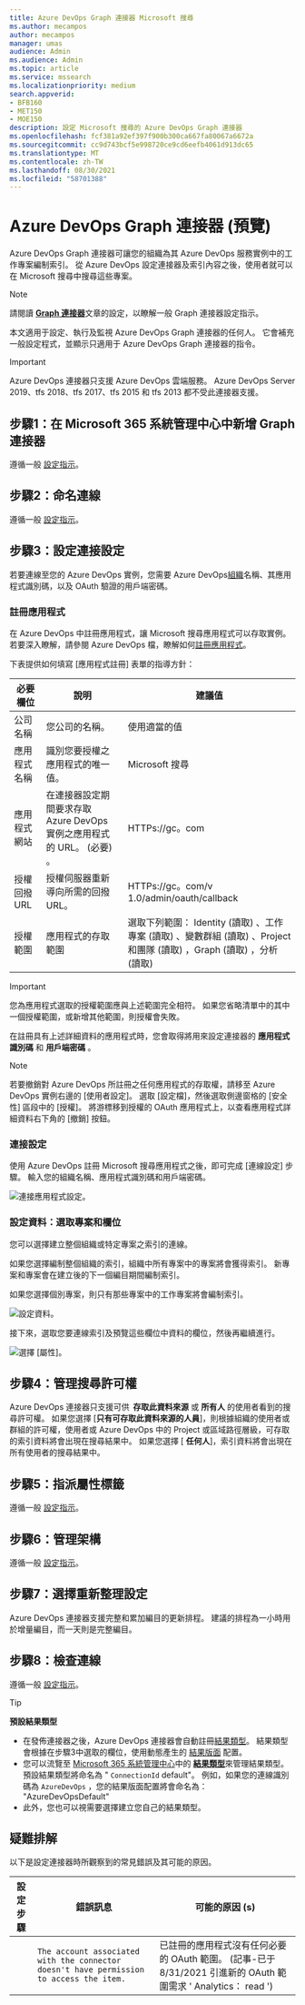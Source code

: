 ```yaml
---
title: Azure DevOps Graph 連接器 Microsoft 搜尋
ms.author: mecampos
author: mecampos
manager: umas
audience: Admin
ms.audience: Admin
ms.topic: article
ms.service: mssearch
ms.localizationpriority: medium
search.appverid:
- BFB160
- MET150
- MOE150
description: 設定 Microsoft 搜尋的 Azure DevOps Graph 連接器
ms.openlocfilehash: fcf381a92ef397f900b300ca667fa80067a6672a
ms.sourcegitcommit: cc9d743bcf5e998720ce9cd6eefb4061d913dc65
ms.translationtype: MT
ms.contentlocale: zh-TW
ms.lasthandoff: 08/30/2021
ms.locfileid: "58701388"
---
```

<!---Previous ms.author: shgrover --->

# <a name="azure-devops-graph-connector-preview"></a>Azure DevOps Graph 連接器 (預覽) 

Azure DevOps Graph 連接器可讓您的組織為其 Azure DevOps 服務實例中的工作專案編制索引。 從 Azure DevOps 設定連接器及索引內容之後，使用者就可以在 Microsoft 搜尋中搜尋這些專案。

> [!NOTE]
> 請閱讀 [**Graph 連接器**](configure-connector.md)文章的設定，以瞭解一般 Graph 連接器設定指示。

本文適用于設定、執行及監視 Azure DevOps Graph 連接器的任何人。 它會補充一般設定程式，並顯示只適用于 Azure DevOps Graph 連接器的指令。

>[!IMPORTANT]
>Azure DevOps 連接器只支援 Azure DevOps 雲端服務。 Azure DevOps Server 2019、tfs 2018、tfs 2017、tfs 2015 和 tfs 2013 都不受此連接器支援。

<!---## Before you get started-->

<!---Insert "Before you get started" recommendations for this data source-->

## <a name="step-1-add-a-graph-connector-in-the-microsoft-365-admin-center"></a>步驟1：在 Microsoft 365 系統管理中心中新增 Graph 連接器

遵循一般 [設定指示](./configure-connector.md)。
<!---If the above phrase does not apply, delete it and insert specific details for your data source that are different from general setup 
instructions.-->

## <a name="step-2-name-the-connection"></a>步驟2：命名連線

遵循一般 [設定指示](./configure-connector.md)。
<!---If the above phrase does not apply, delete it and insert specific details for your data source that are different from general setup 
instructions.-->

## <a name="step-3-configure-the-connection-settings"></a>步驟3：設定連接設定

若要連線至您的 Azure DevOps 實例，您需要 Azure DevOps[組織](/azure/devops/organizations/accounts/create-organization)名稱、其應用程式識別碼，以及 OAuth 驗證的用戶端密碼。

### <a name="register-an-app"></a>註冊應用程式

在 Azure DevOps 中註冊應用程式，讓 Microsoft 搜尋應用程式可以存取實例。 若要深入瞭解，請參閱 Azure DevOps 檔，瞭解如何[註冊應用程式](/azure/devops/integrate/get-started/authentication/oauth?preserve-view=true&view=azure-devops#register-your-app)。

下表提供如何填寫 [應用程式註冊] 表單的指導方針：

必要欄位 | 說明 | 建議值
--- | --- | ---
| 公司名稱         | 您公司的名稱。 | 使用適當的值   |
| 應用程式名稱     | 識別您要授權之應用程式的唯一值。    | Microsoft 搜尋     |
| 應用程式網站  | 在連接器設定期間要求存取 Azure DevOps 實例之應用程式的 URL。  (必要) 。  | HTTPs://<span>gc。</span>com
| 授權回撥 URL        | 授權伺服器重新導向所需的回撥 URL。 | HTTPs://<span>gc。</span>com/v 1.0/admin/oauth/callback|
| 授權範圍 | 應用程式的存取範圍 | 選取下列範圍： Identity (讀取) 、工作專案 (讀取) 、變數群組 (讀取) 、Project 和團隊 (讀取) ，Graph (讀取) ，分析 (讀取) |

>[!IMPORTANT]
>您為應用程式選取的授權範圍應與上述範圍完全相符。 如果您省略清單中的其中一個授權範圍，或新增其他範圍，則授權會失敗。

在註冊具有上述詳細資料的應用程式時，您會取得將用來設定連接器的 **應用程式識別碼** 和 **用戶端密碼** 。

>[!NOTE]
>若要撤銷對 Azure DevOps 所註冊之任何應用程式的存取權，請移至 Azure DevOps 實例右邊的 [使用者設定]。 選取 [設定檔]，然後選取側邊窗格的 [安全性] 區段中的 [授權]。 將游標移到授權的 OAuth 應用程式上，以查看應用程式詳細資料右下角的 [撤銷] 按鈕。

### <a name="connection-settings"></a>連接設定

使用 Azure DevOps 註冊 Microsoft 搜尋應用程式之後，即可完成 [連線設定] 步驟。 輸入您的組織名稱、應用程式識別碼和用戶端密碼。

![連接應用程式設定。](media/ADO_Connection_settings_2.png)

### <a name="configure-data-select-projects-and-fields"></a>設定資料：選取專案和欄位

您可以選擇建立整個組織或特定專案之索引的連線。

如果您選擇編制整個組織的索引，組織中所有專案中的專案將會獲得索引。 新專案和專案會在建立後的下一個編目期間編制索引。

如果您選擇個別專案，則只有那些專案中的工作專案將會編制索引。

![設定資料。](media/ADO_Configure_data.png)

接下來，選取您要連線索引及預覽這些欄位中資料的欄位，然後再繼續進行。

![選擇 [屬性]。](media/ADO_choose_properties.png)

## <a name="step-4-manage-search-permissions"></a>步驟4：管理搜尋許可權

Azure DevOps 連接器只支援可供  **存取此資料來源** 或 **所有人** 的使用者看到的搜尋許可權。 如果您選擇 [**只有可存取此資料來源的人員**]，則根據組織的使用者或群組的許可權，使用者或 Azure DevOps 中的 Project 或區域路徑層級，可存取的索引資料將會出現在搜尋結果中。 如果您選擇 [ **任何人**]，索引資料將會出現在所有使用者的搜尋結果中。

## <a name="step-5-assign-property-labels"></a>步驟5：指派屬性標籤

遵循一般 [設定指示](./configure-connector.md)。

## <a name="step-6-manage-schema"></a>步驟6：管理架構

遵循一般 [設定指示](./configure-connector.md)。

## <a name="step-7-choose-refresh-settings"></a>步驟7：選擇重新整理設定

Azure DevOps 連接器支援完整和累加編目的更新排程。
建議的排程為一小時用於增量編目，而一天則是完整編目。

## <a name="step-8-review-connection"></a>步驟8：檢查連線

遵循一般 [設定指示](./configure-connector.md)。

>[!TIP]
>**預設結果類型**
>* 在發佈連接器之後，Azure DevOps 連接器會自動註冊[結果類型](./customize-search-page.md#step-2-create-result-types)。 結果類型會根據在步驟3中選取的欄位，使用動態產生的 [結果版面](./customize-results-layout.md) 配置。 
>* 您可以流覽至 [Microsoft 365 系統管理中心](https://admin.microsoft.com)中的 [**結果類型**](https://admin.microsoft.com/Adminportal/Home#/MicrosoftSearch/resulttypes)來管理結果類型。 預設結果類型將命名為 " `ConnectionId` default"。 例如，如果您的連線識別碼為 `AzureDevOps` ，您的結果版面配置將會命名為： "AzureDevOpsDefault"
>* 此外，您也可以視需要選擇建立您自己的結果類型。

<!---If the above phrase does not apply, delete it and insert specific details for your data source that are different from general setup 
instructions.-->

## <a name="troubleshooting"></a>疑難排解
以下是設定連接器時所觀察到的常見錯誤及其可能的原因。

| 設定步驟 | 錯誤訊息 | 可能的原因 (s)  |
| ------------ | ------------ | ------------ |
|  | `The account associated with the connector doesn't have permission to access the item.` | 已註冊的應用程式沒有任何必要的 OAuth 範圍。  (記事-已于8/31/2021 引進新的 OAuth 範圍需求 ' Analytics： read ')   |

<!---## Limitations-->
<!---Insert limitations for this data source-->